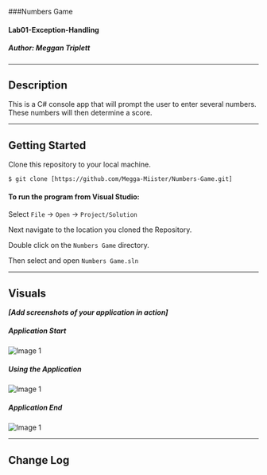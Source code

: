 ﻿###Numbers Game
#### Lab01-Exception-Handling
##### *Author: Meggan Triplett*

------------------------------

## Description
This is a C# console app that will prompt the user to enter several numbers.
These numbers will then determine a score.

------------------------------

## Getting Started
Clone this repository to your local machine.
```
$ git clone [https://github.com/Megga-Miister/Numbers-Game.git]
```
#### To run the program from Visual Studio:
Select ```File``` -> ```Open``` -> ```Project/Solution```

Next navigate to the location you cloned the Repository.

Double click on the ```Numbers Game``` directory.

Then select and open ```Numbers Game.sln```

------------------------------

## Visuals
***[Add screenshots of your application in action]***

##### Application Start
![Image 1](https://via.placeholder.com/750x500)
##### Using the Application
![Image 1](https://via.placeholder.com/750x500)
##### Application End
![Image 1](https://via.placeholder.com/750x500)

------------------------------

## Change Log
